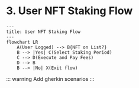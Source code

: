 # 3. User NFT Staking Flow

```mermaid
---
title: User NFT Staking Flow
---
flowchart LR
    A(User Logged) --> B{NFT on List?}
    B --> |Yes| C(Select Staking Period)
    C --> D(Execute and Pay Fees)
    D --> B    
    B --> |No| X(Exit flow)
```

::: warning
Add gherkin scenarios
:::
